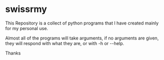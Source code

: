# swissrmy

This Repository is a collect of python programs that I have created mainly for my personal use.

Almost all of the programs will take arguments, if no arguments are given, they will respond with what they are, or with -h or --help.

Thanks
